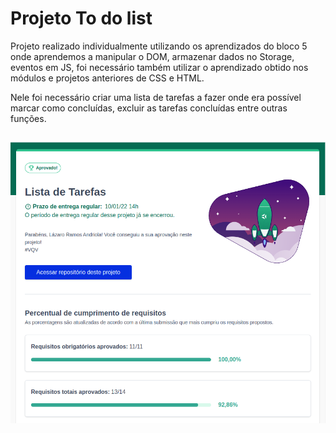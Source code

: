 # Projeto To do list

Projeto realizado individualmente utilizando os aprendizados do bloco 5 onde aprendemos a manipular o DOM, armazenar dados no Storage, eventos em JS, foi necessário também utilizar o aprendizado obtido nos módulos e projetos anteriores de CSS e HTML.

Nele foi necessário criar uma lista de tarefas a fazer onde era possível marcar como concluídas, excluir as tarefas concluídas entre outras funções.

##

![](https://github.com/lazaroor/to-do-list/blob/main/To-do-list.png?raw=true)

